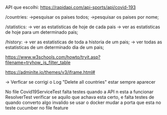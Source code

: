 API que escolhi:
    https://rapidapi.com/api-sports/api/covid-193

/countries:
->pesquisar os paises todos;
->pesquisar os paises por nome;

/statistics:
-> ver as estatisticas de hoje de cada pais
-> ver as estatisticas de hoje para um determinado pais;

/history:
-> ver as estatisticas de toda a historia de um pais;
-> ver todas as estatisticas de um determinado dia de um pais;


https://www.w3schools.com/howto/tryit.asp?filename=tryhow_js_filter_table

https://adminlte.io/themes/v3/iframe.html#


-> Verficar se corrigi o Log "Delete all countries" estar sempre aparecer

No file Covid19ServiceTest falta testes quando a API n esta a funcionar
ResolverTest verificar se aquilo que achava esta certo, e falta testes de quando converto algo invalido 
se usar o docker mudar a porta que esta no teste cucumber no file feature
